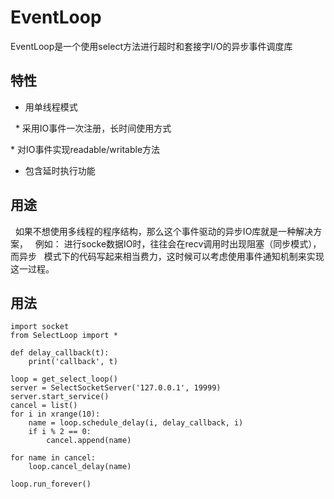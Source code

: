 EventLoop
=========

EventLoop是一个使用select方法进行超时和套接字I/O的异步事件调度库


特性
-------
   * 用单线程模式

   * 采用IO事件一次注册，长时间使用方式

   * 对IO事件实现readable/writable方法

   * 包含延时执行功能

用途
-------
   如果不想使用多线程的程序结构，那么这个事件驱动的异步IO库就是一种解决方案，
   例如： 进行socke数据IO时，往往会在recv调用时出现阻塞（同步模式），而异步
   模式下的代码写起来相当费力，这时候可以考虑使用事件通知机制来实现这一过程。

用法
-------
    import socket
    from SelectLoop import *

    def delay_callback(t):
        print('callback', t)

    loop = get_select_loop()
    server = SelectSocketServer('127.0.0.1', 19999)
    server.start_service()
    cancel = list()
    for i in xrange(10):
        name = loop.schedule_delay(i, delay_callback, i)
        if i % 2 == 0:
            cancel.append(name)

    for name in cancel:
        loop.cancel_delay(name)

    loop.run_forever()
